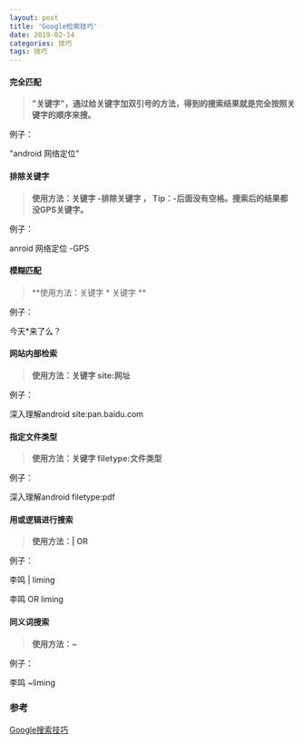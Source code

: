 ```yaml
---
layout: post 
title: 'Google检索技巧'
date: 2019-02-14
categories: 技巧
tags: 技巧
---
```


#### 完全匹配

> **"关键字"，通过给关键字加双引号的方法，得到的搜索结果就是完全按照关键字的顺序来搜。**

例子：

"android 网络定位"



#### 排除关键字

> **使用方法：关键字 -排除关键字 ， Tip：-后面没有空格。搜索后的结果都没GPS关键字。**

例子：

anroid 网络定位 -GPS



#### 模糊匹配

> **使用方法：关键字 * 关键字 **

例子：

今天*来了么？



#### 网站内部检索

> **使用方法：关键字 site:网址**

例子：

深入理解android site:pan.baidu.com



#### 指定文件类型

> **使用方法：关键字 filetype:文件类型**

例子：

深入理解android filetype:pdf



#### 用或逻辑进行搜索

> **使用方法：\| OR** 

例子：

李鸣 \| liming

李鸣 OR liming



#### 同义词搜索

> **使用方法：~**

例子：

李鸣 ~liming



### 参考

[Google搜索技巧](https://www.jianshu.com/p/badee8f043e5)